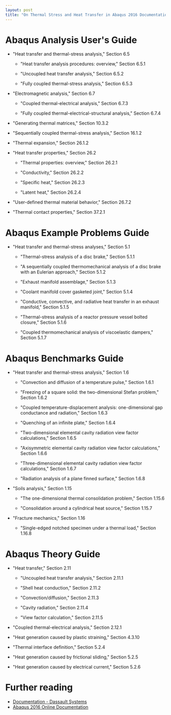 ```yaml
---
layout: post
title: "On Thermal Stress and Heat Transfer in Abaqus 2016 Documentation"
---
```


# Abaqus Analysis User's Guide

* "Heat transfer and thermal-stress analysis," Section 6.5

    * "Heat transfer analysis procedures: overview," Section 6.5.1

    * "Uncoupled heat transfer analysis," Section 6.5.2

    * "Fully coupled thermal-stress analysis," Section 6.5.3

* "Electromagnetic analysis," Section 6.7

    * "Coupled thermal-electrical analysis," Section 6.7.3

    * "Fully coupled thermal-electrical-structural analysis," Section 6.7.4

* "Generating thermal matrices," Section 10.3.2

* "Sequentially coupled thermal-stress analysis," Section 16.1.2

* "Thermal expansion," Section 26.1.2

* "Heat transfer properties," Section 26.2

    * "Thermal properties: overview," Section 26.2.1

    * "Conductivity," Section 26.2.2

    * "Specific heat," Section 26.2.3

    * "Latent heat," Section 26.2.4

* "User-defined thermal material behavior," Section 26.7.2

* "Thermal contact properties," Section 37.2.1

# Abaqus Example Problems Guide

* "Heat transfer and thermal-stress analyses," Section 5.1

    * "Thermal-stress analysis of a disc brake," Section 5.1.1

    * "A sequentially coupled thermomechanical analysis of a disc brake with an Eulerian approach," Section 5.1.2

    * "Exhaust manifold assemblage," Section 5.1.3

    * "Coolant manifold cover gasketed joint," Section 5.1.4

    * "Conductive, convective, and radiative heat transfer in an exhaust manifold," Section 5.1.5

    * "Thermal-stress analysis of a reactor pressure vessel bolted closure," Section 5.1.6

    * "Coupled thermomechanical analysis of viscoelastic dampers," Section 5.1.7

# Abaqus Benchmarks Guide

* "Heat transfer and thermal-stress analysis," Section 1.6

    * "Convection and diffusion of a temperature pulse," Section 1.6.1

    * "Freezing of a square solid: the two-dimensional Stefan problem," Section 1.6.2

    * "Coupled temperature-displacement analysis: one-dimensional gap conductance and radiation," Section 1.6.3

    * "Quenching of an infinite plate," Section 1.6.4

    * "Two-dimensional elemental cavity radiation view factor calculations," Section 1.6.5

    * "Axisymmetric elemental cavity radiation view factor calculations," Section 1.6.6

    * "Three-dimensional elemental cavity radiation view factor calculations," Section 1.6.7

    * "Radiation analysis of a plane finned surface," Section 1.6.8

* "Soils analysis," Section 1.15

    * "The one-dimensional thermal consolidation problem," Section 1.15.6

    * "Consolidation around a cylindrical heat source," Section 1.15.7

* "Fracture mechanics," Section 1.16

    * "Single-edged notched specimen under a thermal load," Section 1.16.8

# Abaqus Theory Guide

* "Heat transfer," Section 2.11

    * "Uncoupled heat transfer analysis," Section 2.11.1

    * "Shell heat conduction," Section 2.11.2

    * "Convection/diffusion," Section 2.11.3

    * "Cavity radiation," Section 2.11.4

    * "View factor calculation," Section 2.11.5

* "Coupled thermal-electrical analysis," Section 2.12.1

* "Heat generation caused by plastic straining," Section 4.3.10

* "Thermal interface definition," Section 5.2.4

* "Heat generation caused by frictional sliding," Section 5.2.5

* "Heat generation caused by electrical current," Section 5.2.6

# Further reading

* [Documentation - Dassault Systems](https://www.3ds.com/products-services/simulia/support/documentation/)
* [Abaqus 2016 Online Documentation](http://50.16.225.63/v2016/)
